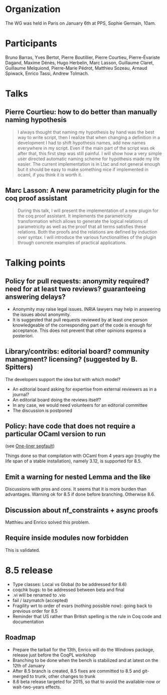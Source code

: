 
Organization
============

The WG was held in Paris on January 6th at PPS, Sophie Germain, 10am.

Participants
============

Bruno Barras, Yves Bertot, Pierre Boutillier, Pierre Courtieu, Pierre-Évariste Dagand, Maxime Dénès, Hugo Herbelin, Marc Lasson, Guillaume Claret, Guillaume Melquiond, Pierre-Marie Pédrot, Matthieu Sozeau, Arnaud Spiwack, Enrico Tassi, Andrew Tolmach.

Talks
=====

Pierre Courtieu: how to do better than manually naming hypothesis
-----------------------------------------------------------------

> I always thought that naming my hypothesis by hand was the best way to write script, then I realize that when changing a definition in a development I had to shift hypothesis names, add new names everywhere in my script. Even if the main part of the script was ok after that, this first step was still painful. I will show how a very simple user directed automatic naming scheme for hypothesis made my life easier. The current implementation is in Ltac and not general enough but it should be easy to make something nice if implemented in ocaml, if you think it is worth it.

Marc Lasson: A new parametricity plugin for the coq proof assistant
-------------------------------------------------------------------

> During this talk, I will present the implementation of a new plugin for the coq proof assistant. It implements the parametricity transformation which allows to generate the logical relations of parametricity as well as the proof that all terms satisfies these relations. Both the proofs and the relations are defined by induction over syntax. I will introduce the various functionalities of the plugin through concrete examples of practical applications.

Talking points
==============

Policy for pull requests: anonymity required? need for at least two reviews? guaranteeing answering delays?
-----------------------------------------------------------------------------------------------------------

-   Anonymity may raise legal issues. INRIA lawyers may help in answering the issues about anonymity.
-   It is suggested that pull requests reviewed by at least one person knowledgeable of the corresponding part of the code is enough for acceptance. This does not prevent that other opinions express a posteriori.

Library/contribs: editorial board? community managment? licensing? (suggested by B. Spitters)
---------------------------------------------------------------------------------------------

The developers support the idea but with which model?

-   An editorial board asking for expertise from external reviewers as in a journal?
-   An editorial board doing the reviews itself?
-   In any case, we would need volunteers for an editorial committee
-   The discussion is postponed

Policy: have code that does not require a particular OCaml version to run
-------------------------------------------------------------------------

(see [One-liner segfault](../issues/3831))

Things done so that compilation with OCaml from 4 years ago (roughly the life span of a stable installation), namely 3.12, is supported for 8.5.

Emit a warning for nested Lemma and the like
--------------------------------------------

Discussions with pros and cons. It seems that it is more burden than advantages. Warning ok for 8.5 if done before branching. Otherwise 8.6.

Discussion about nf\_constraints + async proofs
-----------------------------------------------

Matthieu and Enrico solved this problem.

Require inside modules now forbidden
------------------------------------

This is validated.

8.5 release
===========

-   Type classes: Local vs Global (to be addressed for 8.6)
-   coqchk bugs: to be addressed between beta and final
-   .vi will be renamed to .vio
-   fail / lazymatch (accepted)
-   Fragility wrt to order of evars (nothing possible now): going back to previous order for 8.5
-   Reminder that US rather than British spelling is the rule in Coq code and documentation

Roadmap
-------

-   Prepare the tarball for the 13th, Enrico will do the Windows package, release just before the CoqPL workshop
-   Branching to be done when the bench is stabilized and at latest on the 12th of January
-   After 8.5 branch is created, 8.5 fixes are committed to 8.5 and git-merged to trunk, other changes to trunk
-   8.6 beta release targeted for 2015, so that to avoid the available-now or wait-two-years effects.

